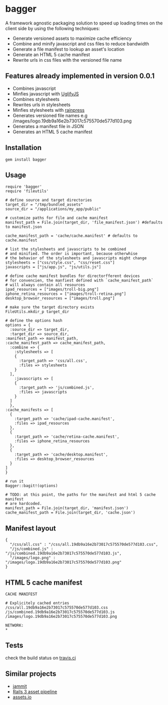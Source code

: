 # bagger

A framework agnostic packaging solution to speed up loading times 
on the client side by using the following techniques:

* Generate versioned assets to maximize cache efficiency
* Combine and minify javascript and css files to reduce bandwidth
* Generate a file manifest to lookup an asset's location
* Generate an HTML 5 cache manifest
* Rewrite urls in css files with the versioned file name

## Features already implemented in version 0.0.1

* Combines javascript
* Minfies javascript with [UglifyJS](https://github.com/mishoo/UglifyJS)
* Combines stylesheets
* Rewrites urls in stylesheets
* Minfies stylesheets with [rainpress](https://rubygems.org/gems/rainpress)
* Generates versioned file names e.g /images/logo.19db9a16e2b73017c575570de577d103.png
* Generates a manifest file in JSON
* Generates an HTML 5 cache manifest

## Installation

    gem install bagger

## Usage
	require 'bagger'
	require 'fileutils'
	
	# define source and target directories
	target_dir = "/tmp/bundled_assets"
	source_dir = "/applications/my_app/public"
  
	# customize paths for file and cache manifest
	manifest_path = File.join(target_dir, 'file_manifest.json') #defaults
	to manifest.json

	cache_manifest_path = 'cache/cache.manifest' # defaults to cache.manifest
	
	# list the stylesheets and javascripts to be combined
	# and minified. The order is important, because otherwhise
	# the behavior of the stylesheets and javascripts might change
	stylesheets = ["css/style.css", "css/reset.css"]
	javascripts = ["js/app.js", "js/utils.js"]

	# define cache manifest bundles for directorfferent devices
	# for convencien, the manfiest defined with `cache_manifest_path`
	# will always contain all resources
	ipad_resources = ["images/troll-big.png"]
	iphone_retina_resources = ["images/troll-retina.png"]
	desktop_browser_resources = ["images/troll.png"]
	
	# make sure the target directory exists
	FileUtils.mkdir_p target_dir
	
	# define the options hash
	options = {
	  :source_dir => target_dir,
	  :target_dir => source_dir,
    :manifest_path => manifest_path,
    :cache_manifest_path => cache_manifest_path,
	  :combine => {
	    :stylesheets => [
        {
          :target_path => 'css/all.css',
          :files => stylesheets
        }
      ],
	    :javascripts => [
        {
          :target_path => 'js/combined.js',
          :files => javascripts
        }
      ]
	  },
    :cache_manifests => [
      {
        :target_path => 'cache/ipad-cache.manifest',
        :files => ipad_resources
      },
      {
        :target_path => 'cache/retina-cache.manifest',
        :files => iphone_retina_resources
      },
      {
        :target_path => 'cache/desktop.manifest',
        :files => desktop_browser_resources
      }
    ]
	}
	
	# run it
	Bagger::bagit!(options)
	
	# TODO: at this point, the paths for the manifest and html 5 cache manifest
	# are hardcoded.
	manifest_path = File.join(target_dir, 'manifest.json')
	cache_manifest_path = File.join(target_dir, 'cache.json')
	
## Manifest layout

    {
	  "/css/all.css" : "/css/all.19db9a16e2b73017c575570de577d103.css",
	  "/js/combined.js" : "/js/combined.19db9a16e2b73017c575570de577d103.js",
	  "/images/logo.png" : "/images/logo.19db9a16e2b73017c575570de577d103.png" 
	}
	
## HTML 5 cache manifest

	CACHE MANIFEST

	# Explicitely cached entries
	/css/all.19db9a16e2b73017c575570de577d103.css
	/js/combined.19db9a16e2b73017c575570de577d103.js
	/images/logo.19db9a16e2b73017c575570de577d103.png

	NETWORK:
	*

## Tests

check the build status on [travis.ci](http://travis-ci.org/wooga/bagger)

## Similar projects

* [jammit](https://github.com/documentcloud/jammit)
* [Rails 3 asset pipeline](http://blog.nodeta.com/2011/06/14/rails-3-1-asset-pipeline-in-the-real-world/)
* [assets.io](http://www.assets.io/)

